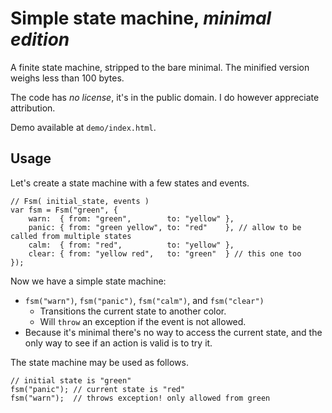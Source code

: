 Simple state machine, *minimal edition*
=======================================

A finite state machine, stripped to the bare minimal. The minified version weighs less than 100 bytes.

The code has *no license*, it's in the public domain. I do however appreciate attribution.

Demo available at `demo/index.html`.


Usage
-----

Let's create a state machine with a few states and events.

	// Fsm( initial_state, events )
	var fsm = Fsm("green", {
		warn:  { from: "green",        to: "yellow" },
		panic: { from: "green yellow", to: "red"    }, // allow to be called from multiple states
		calm:  { from: "red",          to: "yellow" },
		clear: { from: "yellow red",   to: "green"  } // this one too
	});

Now we have a simple state machine:

* `fsm("warn")`, `fsm("panic")`, `fsm("calm")`, and `fsm("clear")`
  - Transitions the current state to another color.
  - Will `throw` an exception if the event is not allowed.
* Because it's minimal there's no way to access the current state, and the only way to see if an action is valid is to try it.

The state machine may be used as follows.

	// initial state is "green"
	fsm("panic"); // current state is "red"
	fsm("warn");  // throws exception! only allowed from green
